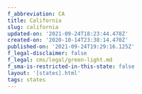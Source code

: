 ```yaml
---
f_abbreviation: CA
title: California
slug: california
updated-on: '2021-09-24T18:23:44.478Z'
created-on: '2020-10-14T23:38:14.470Z'
published-on: '2021-09-24T19:29:16.125Z'
f_legal-disclaimer: false
f_legal: cms/legal/green-light.md
f_sma-is-restricted-in-this-state: false
layout: '[states].html'
tags: states
---
```



